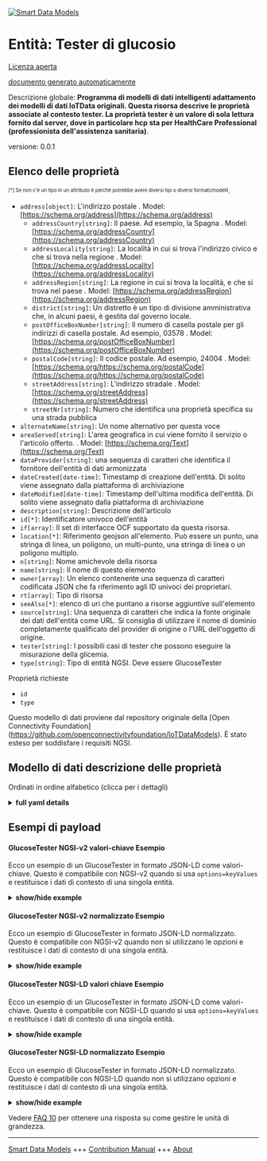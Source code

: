 <!-- 10-Header -->    
[![Smart Data Models](https://smartdatamodels.org/wp-content/uploads/2022/01/SmartDataModels_logo.png "Logo")](https://smartdatamodels.org)    
Entità: Tester di glucosio    
==========================<!-- /10-Header -->    
<!-- 15-License -->    
[Licenza aperta](https://github.com/smart-data-models//dataModel.OCF/blob/master/GlucoseTester/LICENSE.md)    
[documento generato automaticamente](https://docs.google.com/presentation/d/e/2PACX-1vTs-Ng5dIAwkg91oTTUdt8ua7woBXhPnwavZ0FxgR8BsAI_Ek3C5q97Nd94HS8KhP-r_quD4H0fgyt3/pub?start=false&loop=false&delayms=3000#slide=id.gb715ace035_0_60)    
<!-- /15-License -->    
<!-- 20-Description -->    
Descrizione globale: **Programma di modelli di dati intelligenti adattamento dei modelli di dati IoTData originali. Questa risorsa descrive le proprietà associate al contesto tester. La proprietà tester è un valore di sola lettura fornito dal server, dove in particolare hcp sta per HealthCare Professional (professionista dell'assistenza sanitaria)**.    
versione: 0.0.1    
<!-- /20-Description -->    
<!-- 30-PropertiesList -->    
## Elenco delle proprietà    
<sup><sub>[*] Se non c'è un tipo in un attributo è perché potrebbe avere diversi tipi o diversi formati/modelli</sub></sup>.    
- `address[object]`: L'indirizzo postale  . Model: [https://schema.org/address](https://schema.org/address)	- `addressCountry[string]`: Il paese. Ad esempio, la Spagna  . Model: [https://schema.org/addressCountry](https://schema.org/addressCountry)    
	- `addressLocality[string]`: La località in cui si trova l'indirizzo civico e che si trova nella regione  . Model: [https://schema.org/addressLocality](https://schema.org/addressLocality)    
	- `addressRegion[string]`: La regione in cui si trova la località, e che si trova nel paese  . Model: [https://schema.org/addressRegion](https://schema.org/addressRegion)    
	- `district[string]`: Un distretto è un tipo di divisione amministrativa che, in alcuni paesi, è gestita dal governo locale.      
	- `postOfficeBoxNumber[string]`: Il numero di casella postale per gli indirizzi di casella postale. Ad esempio, 03578  . Model: [https://schema.org/postOfficeBoxNumber](https://schema.org/postOfficeBoxNumber)    
	- `postalCode[string]`: Il codice postale. Ad esempio, 24004  . Model: [https://schema.org/https://schema.org/postalCode](https://schema.org/https://schema.org/postalCode)    
	- `streetAddress[string]`: L'indirizzo stradale  . Model: [https://schema.org/streetAddress](https://schema.org/streetAddress)    
	- `streetNr[string]`: Numero che identifica una proprietà specifica su una strada pubblica      
- `alternateName[string]`: Un nome alternativo per questa voce  - `areaServed[string]`: L'area geografica in cui viene fornito il servizio o l'articolo offerto.  . Model: [https://schema.org/Text](https://schema.org/Text)- `dataProvider[string]`: una sequenza di caratteri che identifica il fornitore dell'entità di dati armonizzata  - `dateCreated[date-time]`: Timestamp di creazione dell'entità. Di solito viene assegnato dalla piattaforma di archiviazione  - `dateModified[date-time]`: Timestamp dell'ultima modifica dell'entità. Di solito viene assegnato dalla piattaforma di archiviazione  - `description[string]`: Descrizione dell'articolo  - `id[*]`: Identificatore univoco dell'entità  - `if[array]`: Il set di interfacce OCF supportato da questa risorsa.  - `location[*]`: Riferimento geojson all'elemento. Può essere un punto, una stringa di linea, un poligono, un multi-punto, una stringa di linea o un poligono multiplo.  - `n[string]`: Nome amichevole della risorsa  - `name[string]`: Il nome di questo elemento  - `owner[array]`: Un elenco contenente una sequenza di caratteri codificata JSON che fa riferimento agli ID univoci dei proprietari.  - `rt[array]`: Tipo di risorsa  - `seeAlso[*]`: elenco di uri che puntano a risorse aggiuntive sull'elemento  - `source[string]`: Una sequenza di caratteri che indica la fonte originale dei dati dell'entità come URL. Si consiglia di utilizzare il nome di dominio completamente qualificato del provider di origine o l'URL dell'oggetto di origine.  - `tester[string]`: I possibili casi di tester che possono eseguire la misurazione della glicemia.  - `type[string]`: Tipo di entità NGSI. Deve essere GlucoseTester  <!-- /30-PropertiesList -->    
<!-- 35-RequiredProperties -->    
Proprietà richieste    
- `id`  - `type`  <!-- /35-RequiredProperties -->    
<!-- 40-RequiredProperties -->    
Questo modello di dati proviene dal repository originale della [Open Connectivity Foundation] (https://github.com/openconnectivityfoundation/IoTDataModels). È stato esteso per soddisfare i requisiti NGSI.    
<!-- /40-RequiredProperties -->    
<!-- 50-DataModelHeader -->    
## Modello di dati descrizione delle proprietà    
Ordinati in ordine alfabetico (clicca per i dettagli)    
<!-- /50-DataModelHeader -->    
<!-- 60-ModelYaml -->    
<details><summary><strong>full yaml details</strong></summary>      
```yaml    
GlucoseTester:      
  description: Smart Data Models Program adaptation of the original IoTData data Models. This Resource describes the Properties associated with context tester. The tester Property is a read-only value that is provided by the Server where especially hcp stands for HealthCare Professional.      
  properties:      
    address:      
      description: The mailing address      
      properties:      
        addressCountry:      
          description: 'The country. For example, Spain'      
          type: string      
          x-ngsi:      
            model: https://schema.org/addressCountry      
            type: Property      
        addressLocality:      
          description: 'The locality in which the street address is, and which is in the region'      
          type: string      
          x-ngsi:      
            model: https://schema.org/addressLocality      
            type: Property      
        addressRegion:      
          description: 'The region in which the locality is, and which is in the country'      
          type: string      
          x-ngsi:      
            model: https://schema.org/addressRegion      
            type: Property      
        district:      
          description: 'A district is a type of administrative division that, in some countries, is managed by the local government'      
          type: string      
          x-ngsi:      
            type: Property      
        postOfficeBoxNumber:      
          description: 'The post office box number for PO box addresses. For example, 03578'      
          type: string      
          x-ngsi:      
            model: https://schema.org/postOfficeBoxNumber      
            type: Property      
        postalCode:      
          description: 'The postal code. For example, 24004'      
          type: string      
          x-ngsi:      
            model: https://schema.org/https://schema.org/postalCode      
            type: Property      
        streetAddress:      
          description: The street address      
          type: string      
          x-ngsi:      
            model: https://schema.org/streetAddress      
            type: Property      
        streetNr:      
          description: Number identifying a specific property on a public street      
          type: string      
          x-ngsi:      
            type: Property      
      type: object      
      x-ngsi:      
        model: https://schema.org/address      
        type: Property      
    alternateName:      
      description: An alternative name for this item      
      type: string      
      x-ngsi:      
        type: Property      
    areaServed:      
      description: The geographic area where a service or offered item is provided      
      type: string      
      x-ngsi:      
        model: https://schema.org/Text      
        type: Property      
    dataProvider:      
      description: A sequence of characters identifying the provider of the harmonised data entity      
      type: string      
      x-ngsi:      
        type: Property      
    dateCreated:      
      description: Entity creation timestamp. This will usually be allocated by the storage platform      
      format: date-time      
      type: string      
      x-ngsi:      
        type: Property      
    dateModified:      
      description: Timestamp of the last modification of the entity. This will usually be allocated by the storage platform      
      format: date-time      
      type: string      
      x-ngsi:      
        type: Property      
    description:      
      description: A description of this item      
      type: string      
      x-ngsi:      
        type: Property      
    id:      
      anyOf:      
        - description: Identifier format of any NGSI entity      
          maxLength: 256      
          minLength: 1      
          pattern: ^[\w\-\.\{\}\$\+\*\[\]`|~^@!,:\\]+$      
          type: string      
          x-ngsi:      
            type: Property      
        - description: Identifier format of any NGSI entity      
          format: uri      
          type: string      
          x-ngsi:      
            type: Property      
      description: Unique identifier of the entity      
      x-ngsi:      
        type: Property      
    if:      
      description: The OCF Interface set supported by this Resource      
      items:      
        enum:      
          - oic.if.r      
          - oic.if.baseline      
        maxLength: 64      
        type: string      
      minItems: 1      
      readOnly: true      
      type: array      
      uniqueItems: true      
      x-ngsi:      
        type: Property      
    location:      
      description: 'Geojson reference to the item. It can be Point, LineString, Polygon, MultiPoint, MultiLineString or MultiPolygon'      
      oneOf:      
        - description: Geojson reference to the item. Point      
          properties:      
            bbox:      
              items:      
                type: number      
              minItems: 4      
              type: array      
            coordinates:      
              items:      
                type: number      
              minItems: 2      
              type: array      
            type:      
              enum:      
                - Point      
              type: string      
          required:      
            - type      
            - coordinates      
          title: GeoJSON Point      
          type: object      
          x-ngsi:      
            type: GeoProperty      
        - description: Geojson reference to the item. LineString      
          properties:      
            bbox:      
              items:      
                type: number      
              minItems: 4      
              type: array      
            coordinates:      
              items:      
                items:      
                  type: number      
                minItems: 2      
                type: array      
              minItems: 2      
              type: array      
            type:      
              enum:      
                - LineString      
              type: string      
          required:      
            - type      
            - coordinates      
          title: GeoJSON LineString      
          type: object      
          x-ngsi:      
            type: GeoProperty      
        - description: Geojson reference to the item. Polygon      
          properties:      
            bbox:      
              items:      
                type: number      
              minItems: 4      
              type: array      
            coordinates:      
              items:      
                items:      
                  items:      
                    type: number      
                  minItems: 2      
                  type: array      
                minItems: 4      
                type: array      
              type: array      
            type:      
              enum:      
                - Polygon      
              type: string      
          required:      
            - type      
            - coordinates      
          title: GeoJSON Polygon      
          type: object      
          x-ngsi:      
            type: GeoProperty      
        - description: Geojson reference to the item. MultiPoint      
          properties:      
            bbox:      
              items:      
                type: number      
              minItems: 4      
              type: array      
            coordinates:      
              items:      
                items:      
                  type: number      
                minItems: 2      
                type: array      
              type: array      
            type:      
              enum:      
                - MultiPoint      
              type: string      
          required:      
            - type      
            - coordinates      
          title: GeoJSON MultiPoint      
          type: object      
          x-ngsi:      
            type: GeoProperty      
        - description: Geojson reference to the item. MultiLineString      
          properties:      
            bbox:      
              items:      
                type: number      
              minItems: 4      
              type: array      
            coordinates:      
              items:      
                items:      
                  items:      
                    type: number      
                  minItems: 2      
                  type: array      
                minItems: 2      
                type: array      
              type: array      
            type:      
              enum:      
                - MultiLineString      
              type: string      
          required:      
            - type      
            - coordinates      
          title: GeoJSON MultiLineString      
          type: object      
          x-ngsi:      
            type: GeoProperty      
        - description: Geojson reference to the item. MultiLineString      
          properties:      
            bbox:      
              items:      
                type: number      
              minItems: 4      
              type: array      
            coordinates:      
              items:      
                items:      
                  items:      
                    items:      
                      type: number      
                    minItems: 2      
                    type: array      
                  minItems: 4      
                  type: array      
                type: array      
              type: array      
            type:      
              enum:      
                - MultiPolygon      
              type: string      
          required:      
            - type      
            - coordinates      
          title: GeoJSON MultiPolygon      
          type: object      
          x-ngsi:      
            type: GeoProperty      
      x-ngsi:      
        type: GeoProperty      
    n:      
      description: Friendly name of the Resource      
      maxLength: 64      
      readOnly: true      
      type: string      
      x-ngsi:      
        type: Property      
    name:      
      description: The name of this item      
      type: string      
      x-ngsi:      
        type: Property      
    owner:      
      description: A List containing a JSON encoded sequence of characters referencing the unique Ids of the owner(s)      
      items:      
        anyOf:      
          - description: Identifier format of any NGSI entity      
            maxLength: 256      
            minLength: 1      
            pattern: ^[\w\-\.\{\}\$\+\*\[\]`|~^@!,:\\]+$      
            type: string      
            x-ngsi:      
              type: Property      
          - description: Identifier format of any NGSI entity      
            format: uri      
            type: string      
            x-ngsi:      
              type: Property      
        description: Unique identifier of the entity      
        x-ngsi:      
          type: Property      
      type: array      
      x-ngsi:      
        type: Property      
    rt:      
      description: Resource Type      
      items:      
        enum:      
          - oic.r.glucose.tester      
        maxLength: 64      
        type: string      
      minItems: 1      
      readOnly: true      
      type: array      
      uniqueItems: true      
      x-ngsi:      
        type: Property      
    seeAlso:      
      description: list of uri pointing to additional resources about the item      
      oneOf:      
        - items:      
            format: uri      
            type: string      
          minItems: 1      
          type: array      
        - format: uri      
          type: string      
      x-ngsi:      
        type: Property      
    source:      
      description: 'A sequence of characters giving the original source of the entity data as a URL. Recommended to be the fully qualified domain name of the source provider, or the URL to the source object'      
      type: string      
      x-ngsi:      
        type: Property      
    tester:      
      description: The possible cases of testers who may perform the blood sugar measurement.      
      enum:      
        - self      
        - hcp      
        - lab      
      readOnly: true      
      type: string      
      x-ngsi:      
        type: Property      
    type:      
      description: NGSI entity type. It has to be GlucoseTester      
      enum:      
        - GlucoseTester      
      type: string      
      x-ngsi:      
        type: Property      
  required:      
    - id      
    - type      
  type: object      
  x-derived-from: https://github.com/OpenInterConnect/IoTDataModels/blob/master/GlucoseTesterResURI.swagger.json      
  x-disclaimer: 'Redistribution and use in source and binary forms, with or without modification, are permitted  provided that the license conditions are met. Copyleft (c) 2022 Contributors to Smart Data Models Program'      
  x-license-url: https://github.com/smart-data-models/dataModel.OCF/blob/master/GlucoseTester/LICENSE.md      
  x-model-schema: https://smart-data-models.github.io/dataModel.IoTDataModels/GlucoseTester/schema.json      
  x-model-tags: OCF      
  x-version: 0.0.1      
```    
</details>      
<!-- /60-ModelYaml -->    
<!-- 70-MiddleNotes -->    
<!-- /70-MiddleNotes -->    
<!-- 80-Examples -->    
## Esempi di payload    
#### GlucoseTester NGSI-v2 valori-chiave Esempio    
Ecco un esempio di un GlucoseTester in formato JSON-LD come valori-chiave. Questo è compatibile con NGSI-v2 quando si usa `options=keyValues` e restituisce i dati di contesto di una singola entità.    
<details><summary><strong>show/hide example</strong></summary>      
```json  
{  
  "id": "urn:ngsi-ld:GlucoseTester:id:IGZH:59622975",  
  "dateCreated": "1974-07-04T04:54:26Z",  
  "dateModified": "1990-12-11T00:54:45Z",  
  "source": "War official structur",  
  "name": "Space argue he able learn rate. Feeling machine",  
  "alternateName": "Heavy decide surface gas. Race strong d",  
  "description": "Race I entire remember half feeling. System city live interest con",  
  "dataProvider": "Alone interview tend. Cup road finally eve",  
  "owner": [  
    "urn:ngsi-ld:GlucoseTester:items:SLEO:64460310",  
    "urn:ngsi-ld:GlucoseTester:items:VBWT:20572250"  
  ],  
  "seeAlso": [  
    "urn:ngsi-ld:GlucoseTester:items:AXAI:66252777"  
  ],  
  "location": {  
    "type": "Point",  
    "coordinates": [  
      -17.675074,  
      -143.961557  
    ]  
  },  
  "address": {  
    "streetAddress": "Lot also learn class. Realize drop occur behavior this agent.",  
    "addressLocality": "Form south although fund research. Market purpose help study expect se",  
    "addressRegion": "Kitchen fire its out challenge offer. Common should what economy total discover.",  
    "addressCountry": "Rule American phone interest. Congress party may drop.",  
    "postalCode": "Throw break it. Return agree market else vote.",  
    "postOfficeBoxNumber": "Sell lay blue growth fact reduce. Community role will card action war experience. Individual customer city quality cut. Few leave threat coach.",  
    "streetNr": "Hotel assume class interview pattern minute. Green half then.",  
    "district": "Character ball sec"  
  },  
  "areaServed": "Vote back indeed movement story amount. After name treat pattern section step.",  
  "rt": [  
    "oic.r.glucose.tester"  
  ],  
  "tester": "self",  
  "n": "Character nation sing American more ok carry even. Per",  
  "if": [  
    "oic.if.baseline"  
  ],  
  "type": "GlucoseTester"  
}  
```  
</details>    
#### GlucoseTester NGSI-v2 normalizzato Esempio    
Ecco un esempio di GlucoseTester in formato JSON-LD normalizzato. Questo è compatibile con NGSI-v2 quando non si utilizzano le opzioni e restituisce i dati di contesto di una singola entità.    
<details><summary><strong>show/hide example</strong></summary>      
```json  
{  
  "id": "urn:ngsi-ld:GlucoseTester:id:IGZH:59622975",  
  "dateCreated": {  
    "type": "DateTime",  
    "value": "1974-07-04T04:54:26Z"  
  },  
  "dateModified": {  
    "type": "DateTime",  
    "value": "1990-12-11T00:54:45Z"  
  },  
  "source": {  
    "type": "Text",  
    "value": "War official structur"  
  },  
  "name": {  
    "type": "Text",  
    "value": "Space argue he able learn rate. Feeling machine"  
  },  
  "alternateName": {  
    "type": "Text",  
    "value": "Heavy decide surface gas. Race strong d"  
  },  
  "description": {  
    "type": "Text",  
    "value": "Race I entire remember half feeling. System city live interest con"  
  },  
  "dataProvider": {  
    "type": "Text",  
    "value": "Alone interview tend. Cup road finally eve"  
  },  
  "owner": {  
    "type": "StructuredValue",  
    "value": [  
      "urn:ngsi-ld:GlucoseTester:items:SLEO:64460310",  
      "urn:ngsi-ld:GlucoseTester:items:VBWT:20572250"  
    ]  
  },  
  "seeAlso": {  
    "type": "StructuredValue",  
    "value": [  
      "urn:ngsi-ld:GlucoseTester:items:AXAI:66252777"  
    ]  
  },  
  "location": {  
    "type": "geo:json",  
    "value": {  
      "type": "Point",  
      "coordinates": [  
        -17.675074,  
        -143.961557  
      ]  
    }  
  },  
  "address": {  
    "type": "StructuredValue",  
    "value": {  
      "streetAddress": "Lot also learn class. Realize drop occur behavior this agent.",  
      "addressLocality": "Form south although fund research. Market purpose help study expect se",  
      "addressRegion": "Kitchen fire its out challenge offer. Common should what economy total discover.",  
      "addressCountry": "Rule American phone interest. Congress party may drop.",  
      "postalCode": "Throw break it. Return agree market else vote.",  
      "postOfficeBoxNumber": "Sell lay blue growth fact reduce. Community role will card action war experience. Individual customer city quality cut. Few leave threat coach.",  
      "streetNr": "Hotel assume class interview pattern minute. Green half then.",  
      "district": "Character ball sec"  
    }  
  },  
  "areaServed": {  
    "type": "Text",  
    "value": "Vote back indeed movement story amount. After name treat pattern section step."  
  },  
  "rt": {  
    "type": "StructuredValue",  
    "value": [  
      "oic.r.glucose.tester"  
    ]  
  },  
  "tester": {  
    "type": "Text",  
    "value": "self"  
  },  
  "n": {  
    "type": "Text",  
    "value": "Character nation sing American more ok carry even. Per"  
  },  
  "if": {  
    "type": "StructuredValue",  
    "value": [  
      "oic.if.baseline"  
    ]  
  },  
  "type": "GlucoseTester"  
}  
```  
</details>    
#### GlucoseTester NGSI-LD valori chiave Esempio    
Ecco un esempio di un GlucoseTester in formato JSON-LD come valori-chiave. Questo è compatibile con NGSI-LD quando si usa `options=keyValues` e restituisce i dati di contesto di una singola entità.    
<details><summary><strong>show/hide example</strong></summary>      
```json  
{  
  "id": "urn:ngsi-ld:GlucoseTester:id:IGZH:59622975",  
  "dateCreated": "1974-07-04T04:54:26Z",  
  "dateModified": "1990-12-11T00:54:45Z",  
  "source": "War official structur",  
  "name": "Space argue he able learn rate. Feeling machine",  
  "alternateName": "Heavy decide surface gas. Race strong d",  
  "description": "Race I entire remember half feeling. System city live interest con",  
  "dataProvider": "Alone interview tend. Cup road finally eve",  
  "owner": [  
    "urn:ngsi-ld:GlucoseTester:items:SLEO:64460310",  
    "urn:ngsi-ld:GlucoseTester:items:VBWT:20572250"  
  ],  
  "seeAlso": [  
    "urn:ngsi-ld:GlucoseTester:items:AXAI:66252777"  
  ],  
  "location": {  
    "type": "Point",  
    "coordinates": [  
      -17.675074,  
      -143.961557  
    ]  
  },  
  "address": {  
    "streetAddress": "Lot also learn class. Realize drop occur behavior this agent.",  
    "addressLocality": "Form south although fund research. Market purpose help study expect se",  
    "addressRegion": "Kitchen fire its out challenge offer. Common should what economy total discover.",  
    "addressCountry": "Rule American phone interest. Congress party may drop.",  
    "postalCode": "Throw break it. Return agree market else vote.",  
    "postOfficeBoxNumber": "Sell lay blue growth fact reduce. Community role will card action war experience. Individual customer city quality cut. Few leave threat coach.",  
    "streetNr": "Hotel assume class interview pattern minute. Green half then.",  
    "district": "Character ball sec"  
  },  
  "areaServed": "Vote back indeed movement story amount. After name treat pattern section step.",  
  "rt": [  
    "oic.r.glucose.tester"  
  ],  
  "tester": "self",  
  "n": "Character nation sing American more ok carry even. Per",  
  "if": [  
    "oic.if.baseline"  
  ],  
  "type": "GlucoseTester",  
  "@context": [  
    "https://smartdatamodels.org/context.jsonld"  
  ]  
}  
```  
</details>    
#### GlucoseTester NGSI-LD normalizzato Esempio    
Ecco un esempio di GlucoseTester in formato JSON-LD normalizzato. Questo è compatibile con NGSI-LD quando non si utilizzano opzioni e restituisce i dati di contesto di una singola entità.    
<details><summary><strong>show/hide example</strong></summary>      
```json  
{  
    "id": "urn:ngsi-ld:GlucoseTester:id:IGZH:59622975",  
    "dateCreated": {  
        "type": "Property",  
        "value": {  
            "@type": "DateTime",  
            "@value": "1974-07-04T04:54:26Z"  
        }  
    },  
    "dateModified": {  
        "type": "Property",  
        "value": {  
            "@type": "DateTime",  
            "@value": "1990-12-11T00:54:45Z"  
        }  
    },  
    "source": {  
        "type": "Property",  
        "value": "War official structur"  
    },  
    "name": {  
        "type": "Property",  
        "value": "Space argue he able learn rate. Feeling machine"  
    },  
    "alternateName": {  
        "type": "Property",  
        "value": "Heavy decide surface gas. Race strong d"  
    },  
    "description": {  
        "type": "Property",  
        "value": "Race I entire remember half feeling. System city live interest con"  
    },  
    "dataProvider": {  
        "type": "Property",  
        "value": "Alone interview tend. Cup road finally eve"  
    },  
    "owner": {  
        "type": "Property",  
        "value": [  
            "urn:ngsi-ld:GlucoseTester:items:SLEO:64460310",  
            "urn:ngsi-ld:GlucoseTester:items:VBWT:20572250"  
        ]  
    },  
    "seeAlso": {  
        "type": "Property",  
        "value": [  
            "urn:ngsi-ld:GlucoseTester:items:AXAI:66252777"  
        ]  
    },  
    "location": {  
        "type": "GeoProperty",  
        "value": {  
            "type": "Point",  
            "coordinates": [  
                -17.675074,  
                -143.961557  
            ]  
        }  
    },  
    "address": {  
        "type": "Property",  
        "value": {  
            "streetAddress": "Lot also learn class. Realize drop occur behavior this agent.",  
            "addressLocality": "Form south although fund research. Market purpose help study expect se",  
            "addressRegion": "Kitchen fire its out challenge offer. Common should what economy total discover.",  
            "addressCountry": "Rule American phone interest. Congress party may drop.",  
            "postalCode": "Throw break it. Return agree market else vote.",  
            "postOfficeBoxNumber": "Sell lay blue growth fact reduce. Community role will card action war experience. Individual customer city quality cut. Few leave threat coach.",  
            "streetNr": "Hotel assume class interview pattern minute. Green half then.",  
            "district": "Character ball sec"  
        }  
    },  
    "areaServed": {  
        "type": "Property",  
        "value": "Vote back indeed movement story amount. After name treat pattern section step."  
    },  
    "rt": {  
        "type": "Property",  
        "value": [  
            "oic.r.glucose.tester"  
        ]  
    },  
    "tester": {  
        "type": "Property",  
        "value": "self"  
    },  
    "n": {  
        "type": "Property",  
        "value": "Character nation sing American more ok carry even. Per"  
    },  
    "if": {  
        "type": "Property",  
        "value": [  
            "oic.if.baseline"  
        ]  
    },  
    "type": "GlucoseTester",  
    "@context": [  
        "https://smartdatamodels.org/context.jsonld"  
    ]  
}  
```  
</details><!-- /80-Examples -->    
<!-- 90-FooterNotes -->    
<!-- /90-FooterNotes -->    
<!-- 95-Units -->    
Vedere [FAQ 10](https://smartdatamodels.org/index.php/faqs/) per ottenere una risposta su come gestire le unità di grandezza.    
<!-- /95-Units -->    
<!-- 97-LastFooter -->    
---    
[Smart Data Models](https://smartdatamodels.org) +++ [Contribution Manual](https://bit.ly/contribution_manual) +++ [About](https://bit.ly/Introduction_SDM)<!-- /97-LastFooter -->    
